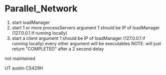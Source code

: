 # Parallel_Network

1. start loadManager
2. start 1 or more processServers argument 1 should be IP of loadManager (127.0.0.1 if running locally)
3. start a client argument 1 should be IP of loadManager (127.0.0.1 if running locally)
    every other argument will be executables
NOTE: will just return "COMPLETED" after a 2 second delay


not maintained 

UT austin CS429H